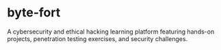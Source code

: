 # byte-fort
A cybersecurity and ethical hacking learning platform featuring hands-on projects, penetration testing exercises, and security challenges.
